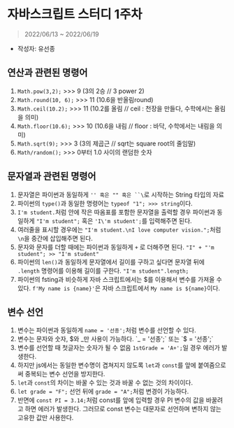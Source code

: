 # 자바스크립트 스터디 1주차

> 2022/06/13 ~ 2022/06/19
-  작성자: 유선종

## 연산과 관련된 명령어
1. `Math.pow(3,2);` >>> 9 (3의 2승 // 3 power 2)
2. `Math.round(10, 6);` >>> 11 (10.6을 반올림round)
3. `Math.ceil(10.2);` >>> 11 (10.2를 올림 // ceil : 천장을 만들다, 수학에서는 올림을 의미)
4. `Math.floor(10.6);` >>> 10 (10.6을 내림 // floor : 바닥, 수학에서는 내림을 의미)
5. `Math.sqrt(9);` >>> 3 (3의 제곱근 // sqrt는 square root의 줄임말)
6. `Math/random();` >>> 0부터 1.0 사이의 랜덤한 숫자

## 문자열과 관련된 명령어
1. 문자열은 파이썬과 동일하게 `'' 혹은 "" 혹은 ``\`로 시작하는 String 타입의 자료
2. 파이썬의 `type()`과 동일한 명령어는 `typeof "1"; >>> string`이다.
3. `I'm student.`처럼 안에 작은 따옴표를 포함한 문자열을 출력할 경우 파이썬과 동일하게 `"I'm student";` 혹은 `'I\'m student';`를 입력해주면 된다.
4. 여러줄을 표시할 경우에는 `"I'm student.\nI love computer vision.";`처럼 `\n`을 중간에 삽입해주면 된다.
5. 문자와 문자를 더할 때에는 파이썬과 동일하게 `+` 로 더해주면 된다. `"I" + "'m student"; >> "I'm student"`
6. 파이썬의 `len()`과 동일하게 문자열에서 길이를 구하고 싶다면 문자열 뒤에 `.length` 명령어를 이용해 길이를 구한다. `"I'm student".length;`
7. 파이썬의 fsting과 비슷하게 자바 스크립트에서는 $를 이용해서 변수를 가져올 수 있다. `f'My name is {name}'`은 자바 스크립트에서 `My name is ${name}`이다.

## 변수 선언
1. 변수는 파이썬과 동일하게 `name = '선종';`처럼 변수를 선언할 수 있다.
2. 변수는 문자와 숫자, $와 _만 사용이 가능하다. `_ = '선종';` 또는 `$ = '선종';`
3. 변수를 선언할 때 첫글자는 숫자가 될 수 없음 `1stGrade = 'A+';`일 경우 에러가 발생한다.
4. 하지만 js에서는 동일한 변수명이 겹쳐지지 않도록 `let`과 `const`를 앞에 붙여줌으로써 중복되는 변수 선언을 방지한다.
5. `let`과 `const`의 차이는 바꿀 수 있는 것과 바꿀 수 없는 것의 차이이다.
6. `let grade = "F";` 선언 뒤에 `grade = "A";`처럼 변경이 가능하다.
7. 반면에 `const PI = 3.14;`처럼 const를 앞에 입력할 경우 PI 변수의 값을 바꿀려고 하면 에러가 발생한다. 그러므로 const 변수는 대문자로 선언하며 변하지 않는 고유한 값만 사용한다.
